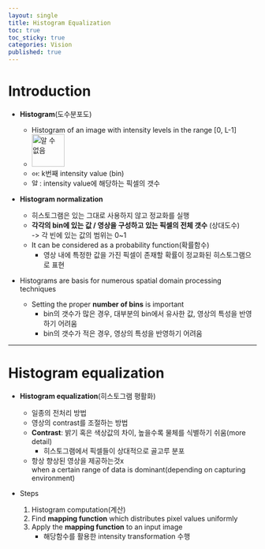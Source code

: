 ```yaml
---
layout: single
title: Histogram Equalization
toc: true
toc_sticky: true
categories: Vision
published: true
---
```


# Introduction
* **Histogram**(도수분포도)
  * Histogram of an image with intensity levels in the range [0, L-1]
  * <img width="66" alt="알 수 없음" src="https://user-images.githubusercontent.com/63464299/189585460-00b3f037-530c-4d9d-8a0f-2910edddb87b.png">
  * <img width="12" alt="알 수 없음" src="https://user-images.githubusercontent.com/63464299/189585486-acde2c5e-2e1d-475a-aedf-5993dc98c81d.png">: k번째 intensity value (bin)
  * <img width="16" alt="알 수 없음" src="https://user-images.githubusercontent.com/63464299/189585539-5aa1c4e0-2748-48e4-9ea8-f1dca639717a.png">: intensity value에 해당하는 픽셀의 갯수

* **Histogram normalization**
    * 히스토그램은 있는 그대로 사용하지 않고 정교화를 실행
    * **각각의 bin에 있는 값 / 영상을 구성하고 있는 픽셀의 전체 갯수** (상대도수)
      <br/>-> 각 빈에 있는 값의 범위는 0~1
    * It can be considered as a probability function(확률함수)
        * 영상 내에 특정한 값을 가진 픽셀이 존재할 확률이 정교화된 히스토그램으로 표현
* Histograms are basis for numerous spatial domain processing techniques
    * Setting the proper **number of bins** is important
        * bin의 갯수가 많은 경우, 대부분의 bin에서 유사한 값, 영상의 특성을 반영하기 어려움
        * bin의 갯수가 적은 경우, 영상의 특성을 반영하기 어려움

------------

# Histogram equalization

* **Histogram equalization**(히스토그램 평활화)
    * 일종의 전처리 방법
    * 영상의 contrast를 조절하는 방법
    * **Contrast**: 밝기 혹은 색상값의 차이, 높을수록 물체를 식별하기 쉬움(more detail)
        * 히스토그램에서 픽셀들이 상대적으로 골고루 분포
    * 항상 향상된 영상을 제공하는것x<br/>
      when a certain range of data is dominant(depending on capturing environment)

* Steps
	1. Histogram computation(계산)
	2. Find **mapping function** which distributes pixel values uniformly
	3. Apply the **mapping function** to an input image
		 * 해당함수를 활용한 intensity transformation 수행
